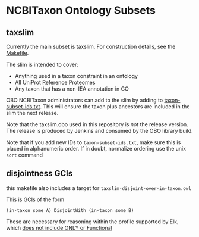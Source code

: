 # NCBITaxon Ontology Subsets

## taxslim

Currently the main subset is taxslim. For construction details, see
the [Makefile](Makefile).

The slim is intended to cover:

 * Anything used in a taxon constraint in an ontology
 * All UniProt Reference Proteomes
 * Any taxon that has a non-IEA annotation in GO

OBO NCBITaxon administrators can add to the slim by adding to
[taxon-subset-ids.txt](taxon-subset-ids.txt). This will ensure the
taxon plus ancestors are included in the slim the next release.

Note that the taxslim.obo used in this repository is *not* the release
version. The release is produced by Jenkins and consumed by the OBO
library build.

Note that if you add new IDs to `taxon-subset-ids.txt`, make sure this
is placed in alphanumeric order. If in doubt, normalize ordering use
the unix `sort` command

## disjointness GCIs

this makefile also includes a target for `taxslim-disjoint-over-in-taxon.owl`

This is GCIs of the form

    (in-taxon some A) DisjointWith (in-taxon some B)

These are necessary for reasoning within the profile supported by Elk, which [does not include ONLY or Functional](https://github.com/liveontologies/elk-reasoner/wiki/OwlFeatures)

